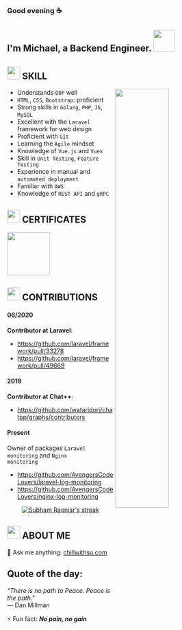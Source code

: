 ### Good evening ☕
<h2>I'm Michael, a Backend Engineer. <img src="https://media.giphy.com/media/mGcNjsfWAjY5AEZNw6/giphy.gif" width="50"></h2>

## <img src="https://emojis.slackmojis.com/emojis/images/1588315024/8823/hyperkitty.gif?1588315024" width="30" /> SKILL
<a href="https://metrics.lecoq.io/ouuan?template=classic"><img align="right" width="50%" src="https://github-readme-stats.vercel.app/api?username=Kenini1805&show_icons=true&theme=synthwave"></a>

- Understands <code>OOP</code> well<br>
- <code>HTML</code>, <code>CSS</code>, <code>Bootstrap</code>: proficient<br>
- Strong skills in <code>Golang</code>, <code>PHP</code>, <code>JS</code>, <code>MySQL</code><br>
- Excellent with the <code>Laravel</code> framework for web design<br>
- Proficient with <code>Git</code><br>
- Learning the <code>Agile</code> mindset<br>
- Knowledge of <code>Vue.js</code> and <code>Vuex</code><br>
- Skill in <code>Unit Testing</code>, <code>Feature Testing</code><br>
- Experience in manual and <code>automated deployment</code><br>
- Familiar with <code>AWS</code><br>
- Knowledge of <code>REST API</code> and <code>gRPC</code>

## <img src="https://emojis.slackmojis.com/emojis/images/1643515721/17468/homersimpson-pbjdance.gif?1643515721" width="30" /> CERTIFICATES
<img src="https://images.viblo.asia/1f5d99d1-8cb7-4d82-a627-d6934d20d94b.png" width="100" />

## <img src="https://images.viblo.asia/a22cc9ed-e446-4eae-ad55-1ddf8afbaa54.gif" width="30" /> CONTRIBUTIONS

#### 06/2020
<strong>Contributor at Laravel</strong>:
- https://github.com/laravel/framework/pull/33278
- https://github.com/laravel/framework/pull/49669

#### 2019
<strong>Contributor at Chat++</strong>:
- https://github.com/wataridori/chatpp/graphs/contributors

#### Present
Owner of packages <code>Laravel monitoring</code> and <code>Nginx monitoring</code>
- https://github.com/AvengersCodeLovers/laravel-log-monitoring
- https://github.com/AvengersCodeLovers/nginx-log-monitoring

<p align="center">
<a href="https://github.com/Kenini1805/github-readme-streak-stats">
<img title="🔥 Get streak stats for your profile at git.io/streak-stats" alt="Subham Raoniar's streak" src="https://github-readme-streak-stats.herokuapp.com/?user=Kenini1805&theme=synthwave"/>
</a>
</p>

## <img src="https://i.imgur.com/g4uAchW.gif" width="30" /> ABOUT ME
💬 Ask me anything: <a href="https://chillwithsu.com/">chillwithsu.com</a>
## Quote of the day:
<em>&quot;There is no path to Peace. Peace is the path.&quot;</em> <br>
— Dan Millman

⚡ Fun fact: <em><strong>No pain, no gain</strong></em>
